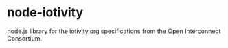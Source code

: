 node-iotivity
========

node.js library for the [iotivity.org](https://www.iotivity.org/about) specifications from the Open Interconnect Consortium.


